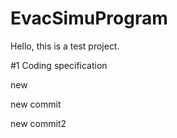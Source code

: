 # EvacSimuProgram

Hello, this is a test project.

#1 Coding specification


new

new commit

new commit2